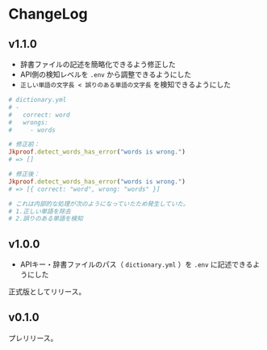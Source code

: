 # ChangeLog

## v1.1.0

- 辞書ファイルの記述を簡略化できるよう修正した
- API側の検知レベルを `.env` から調整できるようにした
- `正しい単語の文字長 < 誤りのある単語の文字長` を検知できるようにした

```ruby
# dictionary.yml
# -
#   correct: word
#   wrongs:
#     - words

# 修正前：
Jkproof.detect_words_has_error("words is wrong.")
# => []

# 修正後：
Jkproof.detect_words_has_error("words is wrong.")
# => [{ correct: "word", wrong: "words" }]

# これは内部的な処理が次のようになっていたため発生していた。
# 1.正しい単語を除去
# 2.誤りのある単語を検知
```

## v1.0.0

- APIキー・辞書ファイルのパス（ `dictionary.yml` ）を `.env` に記述できるようにした 

正式版としてリリース。

## v0.1.0
プレリリース。
